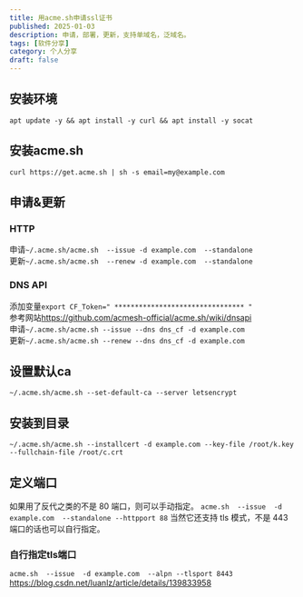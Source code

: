 ```yaml
---
title: 用acme.sh申请ssl证书
published: 2025-01-03
description: 申请，部署，更新，支持单域名，泛域名。
tags: [软件分享]
category: 个人分享
draft: false
---
```

## 安装环境
`apt update -y && apt install -y curl && apt install -y socat `
## 安装acme.sh
`curl https://get.acme.sh | sh -s email=my@example.com`  
## 申请&更新
### HTTP
申请`~/.acme.sh/acme.sh  --issue -d example.com  --standalone`  
更新`~/.acme.sh/acme.sh  --renew -d example.com  --standalone`  
### DNS API

添加变量`export CF_Token=" ******************************** "`  
参考网站<https://github.com/acmesh-official/acme.sh/wiki/dnsapi>  
申请`~/.acme.sh/acme.sh --issue --dns dns_cf -d example.com`  
更新`~/.acme.sh/acme.sh --renew --dns dns_cf -d example.com`  
## 设置默认ca
`~/.acme.sh/acme.sh --set-default-ca --server letsencrypt `

## 安装到目录
`~/.acme.sh/acme.sh --installcert -d example.com --key-file /root/k.key --fullchain-file /root/c.crt`

## 定义端口
如果用了反代之类的不是 80 端口，则可以手动指定。
`acme.sh  --issue  -d example.com  --standalone --httpport 88`
当然它还支持 tls 模式，不是 443 端口的话也可以自行指定。
### 自行指定tls端口
`acme.sh  --issue  -d example.com  --alpn --tlsport 8443  `  
<https://blog.csdn.net/luanlz/article/details/139833958>
